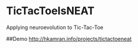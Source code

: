 # TicTacToeIsNEAT
Applying neuroevolution to Tic-Tac-Toe

##Demo
http://hkamran.info/projects/tictactoeneat
